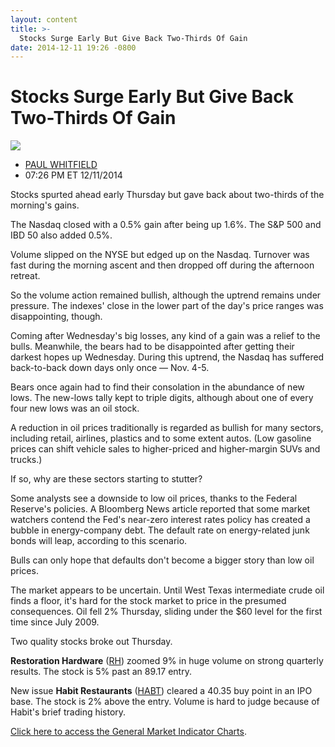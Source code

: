 ```yaml
---
layout: content
title: >-
  Stocks Surge Early But Give Back Two-Thirds Of Gain
date: 2014-12-11 19:26 -0800
---
```



Stocks Surge Early But Give Back Two-Thirds Of Gain
====================================================


![](https://www.investors.com/wp-content/uploads/ibd-migrated-images/MPv_141212_635539075235207721.png)

* [PAUL WHITFIELD](https://www.investors.com/author/whitfieldp/ "Posts by PAUL WHITFIELD")
* 07:26 PM ET 12/11/2014




Stocks spurted ahead early Thursday but gave back about two-thirds of the morning's gains.

  

The Nasdaq closed with a 0.5% gain after being up 1.6%. The S&P 500 and IBD 50 also added 0.5%.

  

Volume slipped on the NYSE but edged up on the Nasdaq. Turnover was fast during the morning ascent and then dropped off during the afternoon retreat.

  

So the volume action remained bullish, although the uptrend remains under pressure. The indexes' close in the lower part of the day's price ranges was disappointing, though.

  

Coming after Wednesday's big losses, any kind of a gain was a relief to the bulls. Meanwhile, the bears had to be disappointed after getting their darkest hopes up Wednesday. During this uptrend, the Nasdaq has suffered back-to-back down days only once — Nov. 4-5.

  

Bears once again had to find their consolation in the abundance of new lows. The new-lows tally kept to triple digits, although about one of every four new lows was an oil stock.

  

A reduction in oil prices traditionally is regarded as bullish for many sectors, including retail, airlines, plastics and to some extent autos. (Low gasoline prices can shift vehicle sales to higher-priced and higher-margin SUVs and trucks.)

  

If so, why are these sectors starting to stutter?

  

Some analysts see a downside to low oil prices, thanks to the Federal Reserve's policies. A Bloomberg News article reported that some market watchers contend the Fed's near-zero interest rates policy has created a bubble in energy-company debt. The default rate on energy-related junk bonds will leap, according to this scenario.

  

Bulls can only hope that defaults don't become a bigger story than low oil prices.

  

The market appears to be uncertain. Until West Texas intermediate crude oil finds a floor, it's hard for the stock market to price in the presumed consequences. Oil fell 2% Thursday, sliding under the $60 level for the first time since July 2009.

  

Two quality stocks broke out Thursday.

  

**Restoration Hardware** ([RH](https://research.investors.com/quote.aspx?symbol=RH)) zoomed 9% in huge volume on strong quarterly results. The stock is 5% past an 89.17 entry.

  

New issue **Habit Restaurants** ([HABT](https://research.investors.com/quote.aspx?symbol=HABT)) cleared a 40.35 buy point in an IPO base. The stock is 2% above the entry. Volume is hard to judge because of Habit's brief trading history.


[Click here to access the General Market Indicator Charts](https://www.investors.com/pdf/GMI_121214.pdf).




